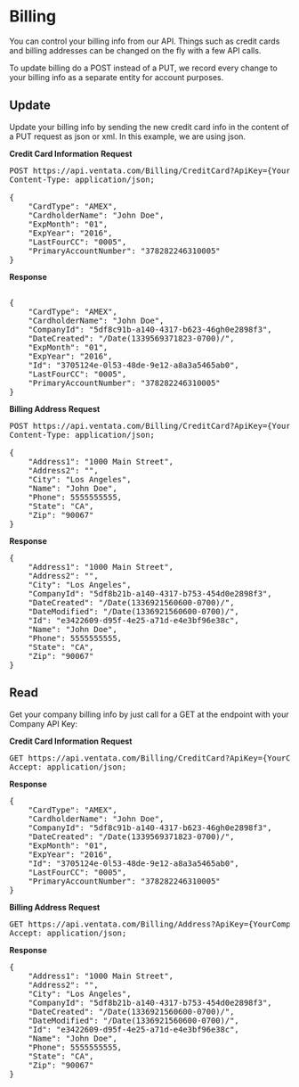 Billing
============

You can control your billing info from our API.   Things such as credit cards and billing addresses can be changed on the fly with a few API calls.

To update billing do a POST instead of a PUT, we record every change to your billing info as a separate entity for account purposes.


Update
-------------------------

Update your billing info by sending the new credit card info in the content of a PUT request as json or xml.   In this example, we are using json.

**Credit Card Information**
**Request**
<pre>
POST https://api.ventata.com/Billing/CreditCard?ApiKey={YourCompanyAPIKey}
Content-Type: application/json;

{
    "CardType": "AMEX",
    "CardholderName": "John Doe",
    "ExpMonth": "01",
    "ExpYear": "2016",
    "LastFourCC": "0005",
    "PrimaryAccountNumber": "378282246310005"
}
</pre>

**Response**
<pre>

{
    "CardType": "AMEX",
    "CardholderName": "John Doe",
    "CompanyId": "5df8c91b-a140-4317-b623-46gh0e2898f3",
    "DateCreated": "/Date(1339569371823-0700)/",
    "ExpMonth": "01",
    "ExpYear": "2016",
    "Id": "3705124e-0l53-48de-9e12-a8a3a5465ab0",
    "LastFourCC": "0005",
    "PrimaryAccountNumber": "378282246310005"
}
</pre>


**Billing Address**
**Request**
<pre>
POST https://api.ventata.com/Billing/CreditCard?ApiKey={YourCompanyAPIKey}
Content-Type: application/json;

{
    "Address1": "1000 Main Street",
    "Address2": "",
    "City": "Los Angeles",
    "Name": "John Doe",
    "Phone": 5555555555,
    "State": "CA",
    "Zip": "90067"
}
</pre>

**Response**
<pre>
{
    "Address1": "1000 Main Street",
    "Address2": "",
    "City": "Los Angeles",
    "CompanyId": "5df8b21b-a140-4317-b753-454d0e2898f3",
    "DateCreated": "/Date(1336921560600-0700)/",
    "DateModified": "/Date(1336921560600-0700)/",
    "Id": "e3422609-d95f-4e25-a71d-e4e3bf96e38c",
    "Name": "John Doe",
    "Phone": 5555555555,
    "State": "CA",
    "Zip": "90067"
}
</pre>


Read
-------------------------
Get your company billing info by just call for a GET at the endpoint with your Company API Key:

**Credit Card Information**
**Request**
<pre>
GET https://api.ventata.com/Billing/CreditCard?ApiKey={YourCompanyAPIKey}
Accept: application/json;
</pre>

**Response**
<pre>
{
    "CardType": "AMEX",
    "CardholderName": "John Doe",
    "CompanyId": "5df8c91b-a140-4317-b623-46gh0e2898f3",
    "DateCreated": "/Date(1339569371823-0700)/",
    "ExpMonth": "01",
    "ExpYear": "2016",
    "Id": "3705124e-0l53-48de-9e12-a8a3a5465ab0",
    "LastFourCC": "0005",
    "PrimaryAccountNumber": "378282246310005"
}
</pre>


**Billing Address**
**Request**
<pre>
GET https://api.ventata.com/Billing/Address?ApiKey={YourCompanyAPIKey}
Accept: application/json;
</pre>

**Response**
<pre>
{
    "Address1": "1000 Main Street",
    "Address2": "",
    "City": "Los Angeles",
    "CompanyId": "5df8b21b-a140-4317-b753-454d0e2898f3",
    "DateCreated": "/Date(1336921560600-0700)/",
    "DateModified": "/Date(1336921560600-0700)/",
    "Id": "e3422609-d95f-4e25-a71d-e4e3bf96e38c",
    "Name": "John Doe",
    "Phone": 5555555555,
    "State": "CA",
    "Zip": "90067"
}
</pre>